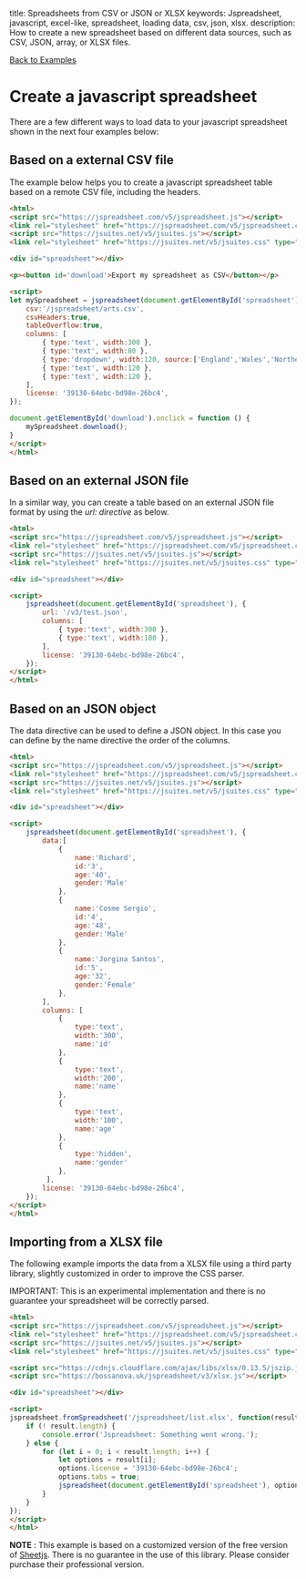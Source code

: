 title: Spreadsheets from CSV or JSON or XLSX
keywords: Jspreadsheet, javascript, excel-like, spreadsheet, loading data, csv, json, xlsx.
description: How to create a new spreadsheet based on different data sources, such as CSV, JSON, array, or XLSX files.

[Back to Examples](/docs/v5/examples "Back to the examples section")

# Create a javascript spreadsheet

There are a few different ways to load data to your javascript spreadsheet shown in the next four examples below:


## Based on a external CSV file

The example below helps you to create a javascript spreadsheet table based on a remote CSV file, including the headers.

```html
<html>
<script src="https://jspreadsheet.com/v5/jspreadsheet.js"></script>
<link rel="stylesheet" href="https://jspreadsheet.com/v5/jspreadsheet.css" type="text/css" />
<script src="https://jsuites.net/v5/jsuites.js"></script>
<link rel="stylesheet" href="https://jsuites.net/v5/jsuites.css" type="text/css" />

<div id="spreadsheet"></div>

<p><button id='download'>Export my spreadsheet as CSV</button></p>

<script>
let mySpreadsheet = jspreadsheet(document.getElementById('spreadsheet'), {
    csv:'/jspreadsheet/arts.csv',
    csvHeaders:true,
    tableOverflow:true,
    columns: [
        { type:'text', width:300 },
        { type:'text', width:80 },
        { type:'dropdown', width:120, source:['England','Wales','Northern Ireland','Scotland'] },
        { type:'text', width:120 },
        { type:'text', width:120 },
    ],
    license: '39130-64ebc-bd98e-26bc4',
});

document.getElementById('download').onclick = function () {
    mySpreadsheet.download();
}
</script>
</html>
```
  
## Based on an external JSON file

In a similar way, you can create a table based on an external JSON file format by using the _url: directive_ as below. 

```html
<html>
<script src="https://jspreadsheet.com/v5/jspreadsheet.js"></script>
<link rel="stylesheet" href="https://jspreadsheet.com/v5/jspreadsheet.css" type="text/css" />
<script src="https://jsuites.net/v5/jsuites.js"></script>
<link rel="stylesheet" href="https://jsuites.net/v5/jsuites.css" type="text/css" />

<div id="spreadsheet"></div>

<script>
    jspreadsheet(document.getElementById('spreadsheet'), {
        url: '/v3/test.json',
        columns: [
            { type:'text', width:300 },
            { type:'text', width:100 },
        ],
        license: '39130-64ebc-bd98e-26bc4',
    });
</script>
</html>
```

## Based on an JSON object

The data directive can be used to define a JSON object. In this case you can define by the name directive the order of the columns.

```html
<html>
<script src="https://jspreadsheet.com/v5/jspreadsheet.js"></script>
<link rel="stylesheet" href="https://jspreadsheet.com/v5/jspreadsheet.css" type="text/css" />
<script src="https://jsuites.net/v5/jsuites.js"></script>
<link rel="stylesheet" href="https://jsuites.net/v5/jsuites.css" type="text/css" />

<div id="spreadsheet"></div>

<script>
    jspreadsheet(document.getElementById('spreadsheet'), {
        data:[
            {
                name:'Richard',
                id:'3',
                age:'40',
                gender:'Male'
            },
            {
                name:'Cosme Sergio',
                id:'4',
                age:'48',
                gender:'Male'
            },
            {
                name:'Jorgina Santos',
                id:'5',
                age:'32',
                gender:'Female'
            },
        ],
        columns: [
            {
                type:'text',
                width:'300',
                name:'id'
            },
            {
                type:'text',
                width:'200',
                name:'name'
            },
            {
                type:'text',
                width:'100',
                name:'age'
            },
            {
                type:'hidden',
                name:'gender'
            },
         ],
        license: '39130-64ebc-bd98e-26bc4',
    });
</script>
</html>
```

## Importing from a XLSX file

The following example imports the data from a XLSX file using a third party library, slightly customized in order to improve the CSS parser.

IMPORTANT: This is an experimental implementation and there is no guarantee your spreadsheet will be correctly parsed.

```html
<html>
<script src="https://jspreadsheet.com/v5/jspreadsheet.js"></script>
<link rel="stylesheet" href="https://jspreadsheet.com/v5/jspreadsheet.css" type="text/css" />
<script src="https://jsuites.net/v5/jsuites.js"></script>
<link rel="stylesheet" href="https://jsuites.net/v5/jsuites.css" type="text/css" />

<script src="https://cdnjs.cloudflare.com/ajax/libs/xlsx/0.13.5/jszip.js"></script>
<script src="https://bossanova.uk/jspreadsheet/v3/xlsx.js"></script>

<div id="spreadsheet"></div>

<script>
jspreadsheet.fromSpreadsheet('/jspreadsheet/list.xlsx', function(result) {
    if (! result.length) {
        console.error('Jspreadsheet: Something went wrong.');
    } else {
        for (let i = 0; i < result.length; i++) {
            let options = result[i];
            options.license = '39130-64ebc-bd98e-26bc4';
            options.tabs = true;
            jspreadsheet(document.getElementById('spreadsheet'), options);
        }
    }
});
</script>
</html>
```
 
**NOTE** : This example is based on a customized version of the free version of [Sheetjs](https://sheetjs.com/). There is no guarantee in the use of this library. Please consider purchase their professional version.

 
